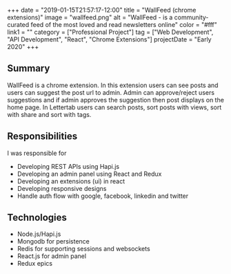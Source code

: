 +++
date = "2019-01-15T21:57:17-12:00"
title = "WallFeed (chrome extensions)"
image = "wallfeed.png"
alt = "WallFeed - is a community-curated feed of the most loved and read newsletters online"
color = "#fff"
link1 = ""
category = ["Professional Project"]
tag = ["Web Development", "API Development", "React", "Chrome Extensions"]
projectDate = "Early 2020"
+++

## Summary

WallFeed is a chrome extension. In this extension users can see posts and users can suggest the post url to admin. Admin can approve/reject users suggestions and if admin approves the suggestion then post displays on the home page. In Lettertab users can search posts, sort posts with views, sort with share and sort with tags.

## Responsibilities

I was responsible for

- Developing REST APIs using Hapi.js
- Developing an admin panel using React and Redux
- Developing an extensions (ui) in react
- Developing responsive designs
- Handle auth flow with google, facebook, linkedin and twitter


## Technologies
- Node.js/Hapi.js
- Mongodb for persistence
- Redis for supporting sessions and websockets
- React.js for admin panel
- Redux epics
